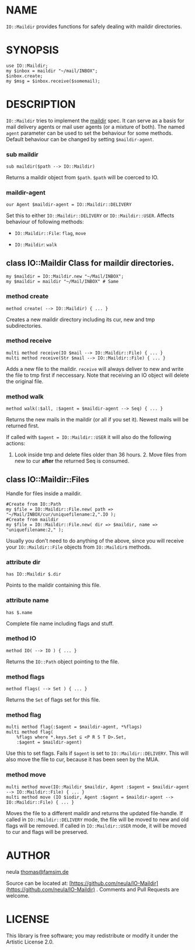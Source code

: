 NAME
====

`IO::Maildir` provides functions for safely dealing with maildir directories.

SYNOPSIS
========

    use IO::Maildir;
    my $inbox = maildir "~/mail/INBOX";
    $inbox.create;
    my $msg = $inbox.receive($somemail);

DESCRIPTION
===========

`IO::Maildir` tries to implement the [maildir](https://cr.yp.to/proto/maildir.html) spec. It can serve as a basis for mail delivery agents or mail user agents (or a mixture of both). The named `agent` parameter can be used to set the behaviour for some methods. Default behaviour can be changed by setting `$maildir-agent`.

### sub maildir

    sub maildir($path --> IO::Maildir)

Returns a maildir object from `$path`. `$path` will be coerced to IO.

### maildir-agent

    our Agent $maildir-agent = IO::Maildir::DELIVERY

Set this to either `IO::Maildir::DELIVERY` or `IO::Maildir::USER`. Affects behaviour of following methods:

  * `IO::Maildir::File`: `flag`, `move`

  * `IO::Maildir`: `walk`

class IO::Maildir Class for maildir directories.
------------------------------------------------

    my $maildir = IO::Maildir.new "~/Mail/INBOX";
    my $maildir = maildir "~/Mail/INBOX" # Same

### method create

    method create( --> IO::Maildir) { ... }

Creates a new maildir directory including its cur, new and tmp subdirectories.

### method receive

    multi method receive(IO $mail --> IO::Maildir::File) { ... }
    multi method receive(Str $mail --> IO::Maildir::File) { ... }

Adds a new file to the maildir. `receive` will always deliver to new and write the file to tmp first if neccessary. Note that receiving an IO object will delete the original file.

### method walk

    method walk(:$all, :$agent = $maildir-agent --> Seq) { ... }

Returns the new mails in the maildir (or all if you set it). Newest mails will be returned first.

If called with `$agent = IO::Maildir::USER` it will also do the following actions:

1. Look inside tmp and delete files older than 36 hours. 2. Move files from new to cur **after** the returned Seq is consumed.

class IO::Maildir::Files
------------------------

Handle for files inside a maildir.

    #Create from IO::Path
    my $file = IO::Maildir::File.new( path => "~/Mail/INBOX/cur/uniquefilename:2,".IO );
    #Create from maildir
    my $file = IO::Maildir::File.new( dir => $maildir, name => "uniquefilename:2," );

Usually you don't need to do anything of the above, since you will receive your `IO::Maildir::File` objects from `IO::Maildir`s methods.

### attribute dir

    has IO::Maildir $.dir

Points to the maildir containing this file.

### attribute name

    has $.name

Complete file name including flags and stuff.

### method IO

    method IO( --> IO ) { ... }

Returns the `IO::Path` object pointing to the file.

### method flags

    method flags( --> Set ) { ... }

Returns the `Set` of flags set for this file.

### method flag

    multi method flag(:$agent = $maildir-agent, *%flags)
    multi method flag(
	    %flags where *.keys.Set ⊆ <P R S T D>.Set,
	    :$agent = $maildir-agent)

Use this to set flags. Fails if `$agent` is set to `IO::Maildir::DELIVERY`. This will also move the file to cur, because it has been seen by the MUA.

### method move

    multi method move(IO::Maildir $maildir, Agent :$agent = $maildir-agent --> IO::Maildir::File) { ... }
    multi method move (IO $iodir, Agent :$agent = $maildir-agent --> IO::Maildir::File) { ... }

Moves the file to a different maildir and returns the updated file-handle. If called in `IO::Maildir::DELIVERY` mode, the file will be moved to new and old flags will be removed. If called in `IO::Maildir::USER` mode, it will be moved to cur and flags will be preserved.

AUTHOR
======

neula <thomas@famsim.de>

Source can be located at: [https://github.com/neula/IO-Maildir](https://github.com/neula/IO-Maildir) . Comments and Pull Requests are welcome.

LICENSE
=======

This library is free software; you may redistribute or modify it under the Artistic License 2.0.

